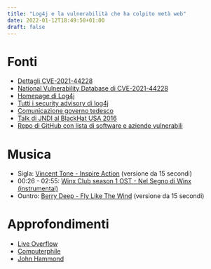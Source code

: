 ```yaml
---
title: "Log4j e la vulnerabilità che ha colpito metà web"
date: 2022-01-12T18:49:58+01:00
draft: false
---
```


# Fonti
+ [Dettagli CVE-2021-44228](https://cve.mitre.org/cgi-bin/cvename.cgi?name=CVE-2021-44228)
+ [National Vulnerability Database di CVE-2021-44228](https://nvd.nist.gov/vuln/detail/CVE-2021-44228)
+ [Homepage di Log4j](https://logging.apache.org/log4j/2.x/)
+ [Tutti i security advisory di log4j](https://logging.apache.org/log4j/2.x/security.html)
+ [Comunicazione governo tedesco](https://www.bsi.bund.de/SharedDocs/Cybersicherheitswarnungen/DE/2021/2021-549032-10F2.pdf;jsessionid=DA53511353F23698DABEA7BCDDE8AB03.internet471?__blob=publicationFile&v=10)
+ [Talk di JNDI al BlackHat USA 2016](https://www.youtube.com/watch?v=uNNwI6oFs_A)
+ [Repo di GitHub con lista di software e aziende vulnerabili](https://github.com/YfryTchsGD/Log4jAttackSurface)

# Musica
+ Sigla: [Vincent Tone - Inspire Action](https://www.premiumbeat.com/royalty-free-tracks/inspire-action) (versione da 15 secondi)
+ 00:26 - 02:55: [Winx Club season 1 OST - Nel Segno di Winx (instrumental)](https://www.youtube.com/watch?v=JoyuVQPPwnI)
+ Ountro: [Berry Deep - Fly Like The Wind](https://www.premiumbeat.com/royalty-free-tracks/fly-like-the-wind) (versione da 15 secondi)

# Approfondimenti
+ [Live Overflow](https://www.youtube.com/watch?v=w2F67LbEtnk)
+ [Computerphile](https://www.youtube.com/watch?v=Opqgwn8TdlM)
+ [John Hammond](https://www.youtube.com/watch?v=7qoPDq41xhQ)
